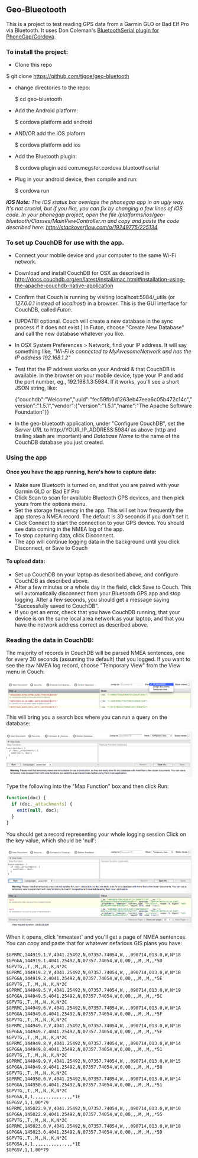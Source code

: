 ## Geo-Blueotooth

This is a project to test reading GPS data from a Garmin GLO or Bad Elf Pro via Bluetooth. It uses Don Coleman's [BluetoothSerial plugin for PhoneGap/Cordova](https://github.com/don/BluetoothSerial).


### To install the project:

* Clone this repo

 $ git clone https://github.com/tigoe/geo-bluetooth

* change directories to the repo:

	$ cd geo-bluetooth
	
* Add the Android platform:

	$ cordova platform add android

* AND/OR add the iOS plaform 

	$ cordova platform add ios

* Add the Bluetooth plugin:

	$ cordova plugin add com.megster.cordova.bluetoothserial

* Plug in your android device, then compile and run:

	$ cordova run

_**iOS Note:** The iOS status bar overlaps the phonegap app in an ugly way. It's not crucial,  but if you like, you can fix  by changing a few lines of iOS code. In your phonegap project, open the file /platforms/ios/geo-bluetooth/Classes/MainViewController.m and copy and paste the code described here: http://stackoverflow.com/a/19249775/225134_

### To set up CouchDB for use with the app.

* Connect your mobile device and your computer to the same Wi-Fi network.

* Download and install CouchDB for OSX as described in <http://docs.couchdb.org/en/latest/install/mac.html#installation-using-the-apache-couchdb-native-application>

* Confirm that Couch is running by visiting localhost:5984/_utils (or *127.0.0.1* instead of *localhost*) in a browser. This is the GUI interface for CouchDB, called *Futon*.

* [UPDATE! optional. Couch will create a new database in the sync process if it does not exist.] In Futon, choose "Create New Database" and call the new database whatever you like. 

* In OSX System Preferences > Network, find your IP address. It will say something like, *"Wi-Fi is connected to MyAwesomeNetwork and has the IP address 192.168.1.2"*

* Test that the IP address works on your Android & that CouchDB is available. In the browser on your mobile device, type your IP and add the port number, eg., 192.168.1.3:5984. If it works, you'll see a short JSON string, like: 

	{"couchdb":"Welcome","uuid":"fec59fb0d1263eb47eea6c05b472c14c","version":"1.5.1","vendor":{"version":"1.5.1","name":"The Apache Software Foundation"}}

* In the geo-bluetooth application, under "Configure CouchDB", set the *Server URL* to http://YOUR_IP_ADDRESS:5984/ as above (http and trailing slash are important) and *Database Name* to the name of the CouchDB database you just created.


### Using the app

#### Once you have the app running, here's how to capture data:

* Make sure Bluetooth is turned on, and that you are paired with your Garmin GLO or Bad Elf Pro
* Click Scan to scan for available Bluetooth GPS devices, and then pick yours from the options menu.
* Set the storage frequency in the app. This will set how frequently the app stores a NMEA record. The default is 30 seconds if you don't set it.
* Click Connect to start the connection to your GPS device. You should see data coming in the NMEA log of the app.
* To stop capturing data, click Disconnect.
* The app will continue logging data in the background until you click Disconnect, or Save to Couch

#### To upload data: 
* Set up CouchDB on your laptop as described above, and configure CouchDB as described above.
* After a few minutes or a whole day in the field, click Save to Couch. This will automatically disconnect from your Bluetooth GPS app and stop logging. After a few seconds, you should get a message saying "Successfully saved to CouchDB". 
* If you get an error, check that you have CouchDB running, that your device is on the same local area network as your laptop, and that you have the network address correct as described above.


### Reading the data in CouchDB:

The majority of records in  CouchDB will be parsed NMEA sentences, one for every 30 seconds (assuming the default) that you logged. If you want to see the raw NMEA log record, choose "Temporary View" from the View menu in Couch:

![CouchDB temporary view](images/view_menu.png "CouchDB's temporary view menu")

 This will bring you a search box where you can run a query on the database:
 
![CouchDB query UI](images/temporary_view.png "CouchDB's query UI")

Type the following into the "Map Function" box and then click Run:

```javascript
function(doc) {
  if (doc._attachments) {
    emit(null, doc);
  }
}
```

You should get a record representing your whole logging session Click on the key value, which should be 'null':

![CouchDB record search result](images/nmea_record_search.png "Record query result")

When it opens, click 'nmeatext' and you'll get a page of NMEA sentences. You can copy and paste that for whatever nefarious GIS plans you have:

````
$GPRMC,144919.1,V,4041.25492,N,07357.74054,W,,,090714,013.0,W,N*18
$GPGGA,144919.1,4041.25492,N,07357.74054,W,0,00,,,M,,M,,*5D
$GPVTG,,T,,M,,N,,K,N*2C
$GPRMC,144919.2,V,4041.25492,N,07357.74054,W,,,090714,013.0,W,N*1B
$GPGGA,144919.2,4041.25492,N,07357.74054,W,0,00,,,M,,M,,*5E
$GPVTG,,T,,M,,N,,K,N*2C
$GPRMC,144949.5,V,4041.25492,N,07357.74054,W,,,090714,013.0,W,N*19
$GPGGA,144949.5,4041.25492,N,07357.74054,W,0,00,,,M,,M,,*5C
$GPVTG,,T,,M,,N,,K,N*2C
$GPRMC,144949.6,V,4041.25492,N,07357.74054,W,,,090714,013.0,W,N*1A
$GPGGA,144949.6,4041.25492,N,07357.74054,W,0,00,,,M,,M,,*5F
$GPVTG,,T,,M,,N,,K,N*2C
$GPRMC,144949.7,V,4041.25492,N,07357.74054,W,,,090714,013.0,W,N*1B
$GPGGA,144949.7,4041.25492,N,07357.74054,W,0,00,,,M,,M,,*5E
$GPVTG,,T,,M,,N,,K,N*2C
$GPRMC,144949.8,V,4041.25492,N,07357.74054,W,,,090714,013.0,W,N*14
$GPGGA,144949.8,4041.25492,N,07357.74054,W,0,00,,,M,,M,,*51
$GPVTG,,T,,M,,N,,K,N*2C
$GPRMC,144949.9,V,4041.25492,N,07357.74054,W,,,090714,013.0,W,N*15
$GPGGA,144949.9,4041.25492,N,07357.74054,W,0,00,,,M,,M,,*50
$GPVTG,,T,,M,,N,,K,N*2C
$GPRMC,144950.0,V,4041.25492,N,07357.74054,W,,,090714,013.0,W,N*14
$GPGGA,144950.0,4041.25492,N,07357.74054,W,0,00,,,M,,M,,*51
$GPVTG,,T,,M,,N,,K,N*2C
$GPGSA,A,1,,,,,,,,,,,,,,,*1E
$GPGSV,1,1,00*79
$GPRMC,145022.9,V,4041.25492,N,07357.74054,W,,,090714,013.0,W,N*10
$GPGGA,145022.9,4041.25492,N,07357.74054,W,0,00,,,M,,M,,*55
$GPVTG,,T,,M,,N,,K,N*2C
$GPRMC,145023.0,V,4041.25492,N,07357.74054,W,,,090714,013.0,W,N*18
$GPGGA,145023.0,4041.25492,N,07357.74054,W,0,00,,,M,,M,,*5D
$GPVTG,,T,,M,,N,,K,N*2C
$GPGSA,A,1,,,,,,,,,,,,,,,*1E
$GPGSV,1,1,00*79
````




